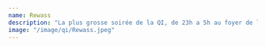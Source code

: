 ```yaml
---
name: Rewass
description: "La plus grosse soirée de la QI, de 23h a 5h au foyer de l'école."
image: "/image/qi/Rewass.jpeg"
---
```

